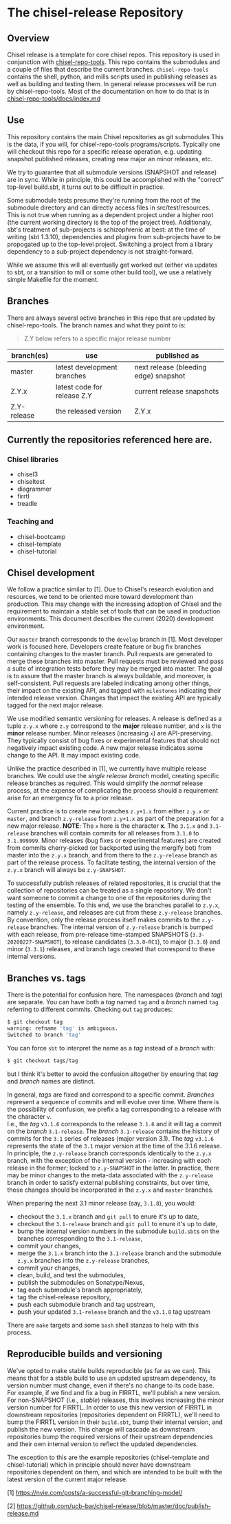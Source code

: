 # The chisel-release Repository

## Overview
Chisel release is a template for core chisel repos.
This repository is used in conjunction with [chisel-repo-tools](https://github.com/ucb-bar/chisel-repo-tools.git).
This repo contains the submodules and a couple of files that describe the current branches.
`chisel-repo-tools` contains the shell, python, and mills scripts used in publishing releases as well as building and
testing them.
In general release processes will be run by chisel-repo-tools.
Most of the documentation on how to do that is in 
[chisel-repo-tools/docs/index.md](https://github.com/ucb-bar/chisel-repo-tools/blob/dev/docs/index.md)

## Use
This repository contains the main Chisel repositories as git submodules
This is the data, if you will, for chisel-repo-tools programs/scripts.
Typically one will checkout this repo for a specific release operation,
e.g. updating snapshot published releases, creating new major an minor releases, etc.

We try to guarantee that all submodule versions (SNAPSHOT and release) are in sync.
While in principle, this could be accomplished with the "correct" top-level build.sbt, it turns out to be difficult in practice.

Some submodule tests presume they're running from the root of the submodule directory and can directly access files in src/test/resources.
This is not true when running as a dependent project under a higher root (the current working directory is the top of the project tree).
Additionaly, sbt's treatment of sub-projects is schizophrenic at best: at the time of writing (sbt 1.3.10), dependencies and plugins from sub-projects have to be propogated up to the top-level project.
Switching a project from a library dependency to a sub-project dependency is not straight-forward.

While we assume this will all eventually get worked out (either via updates to sbt, or a transition to mill or some other build tool), we use a relatively simple Makefile for the moment.

## Branches
There are always several active branches in this repo that are updated by chisel-repo-tools.
The branch names and what they point to is: 
>Z.Y below refers to a specific major release number 

| branch(es) | use | published as |
| --- | --- | --- |
| master | latest development branches | next release (bleeding edge) snapshot |
| Z.Y.x | latest code for release Z.Y | current release snapshots |
| Z.Y-release | the released version | Z.Y.x |

## Currently the repositories referenced here are.
### Chisel libraries
- chisel3
- chiseltest
- diagrammer
- firrtl
- treadle

### Teaching and
- chisel-bootcamp
- chisel-template
- chisel-tutorial

## Chisel development
We follow a practice similar to [1].
Due to Chisel's research evolution and resources, we tend to be oriented more toward development than production.
This may change with the increasing adoption of Chisel and the requirement to maintain a stable set of tools that can be used in production environments.
This document describes the current (2020) development environment.

Our `master` branch corresponds to the `develop` branch in [1].
Most developer work is focused here.
Developers create feature or bug fix branches containing changes to the master branch.
Pull requests are generated to merge these branches into master.
Pull requests must be reviewed and pass a suite of integration tests before they may be merged into master.
The goal is to assure that the master branch is always buildable, and moreover, is self-consistent.
Pull requests are labeled indicating among other things, their impact on the existing API, and tagged with `milestones` indicating their intended release version.
Changes that impact the existing API are typically tagged for the next major release.

We use modified semantic versioning for releases.
A release is defined as a tuple `z.y.x` where `z.y` correspond to the **major** release number, and `x` is the **minor** release number.
Minor releases (increasing `x`) are API-preserving.
They typically consist of bug fixes or experimental features that should not negatively impact existing code.
A new major release indicates some change to the API.
It may impact existing code.

Unlike the practice described in [1], we currently have multiple release branches.
We could use the _single release branch_ model, creating specific release branches as required.
This would simplify the _normal_ release process, at the expense of complicating the process should a requirement arise for an emergency fix to a prior release.

Current practice is to create new branches `z.y+1.x` from either `z.y.x` or `master`, and branch `z.y-release` from `z.y+1.x` as part of the preparation for a new major release.
**NOTE**: The `x` here is the character **x**.
The `3.1.x` and `3.1-release` branches will contain commits for all releases from `3.1.0` to `3.1.999999`.
Minor releases (bug fixes or experimental features) are created from commits cherry-picked (or backported using the mergify bot) from master into the `z.y.x` branch, and from there to the `z.y-release` branch as part of the release process.
To faciltate testing, the internal version of the `z.y.x` branch will always be `z.y-SNAPSHOT`.

To successfully publish releases of related repositories, it is crucial that the collection of repositories can be treated as a single repository.
We don't want someone to commit a change to one of the repositories during the testing of the ensemble.
To this end, we use the branches parallel to `z.y.x`, namely `z.y-release`, and releases are cut from these `z.y-release` branches.
By convention, only the release process itself makes commits to the `z.y-release` branches.
The internal version of `z.y-release` branch is bumped with each release, from pre-release time-stamped SNAPSHOTS (`3.3-20200227-SNAPSHOT`), to release candidates (`3.3.0-RC1`), to major (`3.3.0`) and minor (`3.3.1`) releases, and branch tags created that correspond to these internal versions.

## Branches vs. tags
There is the potential for confusion here.
The namespaces (_branch_ and _tag_) are separate.
You can have both a _tag_ named `tag` and a _branch_ named `tag` referring to different commits.
Checking out `tag` produces:
```bash
$ git checkout tag
warning: refname 'tag' is ambiguous.
Switched to branch 'tag'
```
You can force `sbt` to interpret the name as a _tag_ instead of a _branch_ with:
```bash
$ git checkout tags/tag
```
but I think it's better to avoid the confusion altogether by ensuring that _tag_ and _branch_ names are distinct.

In general, _tags_ are fixed and correspond to a specific commit.
_Branches_ represent a sequence of commits and will evolve over time.
Where there is the possibility of confusion, we prefix a tag corresponding to a release with the character `v`. \
I.e., the _tag_ `v3.1.6` corresponds to the release `3.1.6` and it will tag a commit on the _branch_ `3.1-release`.
The _branch_ `3.1-release` contains the history of commits for the `3.1` series of releases (major version 3.1).
The _tag_ `v3.1.6` represents the state of the `3.1` major version at the time of the 3.1.6 release.
In principle, the `z.y-release` branch corresponds identically to the `z.y.x` branch, with the exception of the internal version - increasing with each release in the former; locked to `z.y-SNAPSHOT` in the latter.
In practice, there may be minor changes to the meta-data associated with the `z.y-release` branch in order to satisfy external publishing constraints, but over time, these changes should be incorporated in the `z.y.x` and `master` branches.

When preparing the next 3.1 minor release (say, `3.1.8`), you would:
- checkout the `3.1.x` branch and `git pull` to enure it's up to date,
- checkout the `3.1-release` branch  and `git pull` to enure it's up to date,
- bump the internal version numbers in the submodule `build.sbt`s on the branches corresponding to the `3.1-release`,
- commit your changes,
- merge the `3.1.x` branch into the `3.1-release` branch and the submodule `z.y.x` branches into the `z.y-release` branches,
- commit your changes,
- clean, build, and test the submodules,
- publish the submodules on Sonatype/Nexus,
- tag each submodule's branch appropriately,
- tag the chisel-release repository,
- push each submodule branch and tag upstream,
- push your updated `3.1-release` branch and the `v3.1.8` tag upstream

There are `make` targets and some `bash` shell stanzas to help with this process.

## Reproducible builds and versioning
We've opted to make stable builds reproducible (as far as we can).
This means that for a stable build to use an updated upstream dependency, its version number must change, even if there's no change to its code base.
For example, if we find and fix a bug in FIRRTL, we'll publish a new version.
For non-SNAPSHOT (i.e., _stable_) releases, this involves increasing the minor version number for FIRRTL.
In order to use this new version of FIRRTL in downstream repositories (repositories dependent on FIRRTL), we'll need to bump the FIRRTL version in their `build.sbt`, bump their internal version, and publish the new version.
This change will cascade as downstream repositories bump the required versions of their upstream dependencies and their own internal version to reflect the updated dependencies.

The exception to this are the example repositories (chisel-template and chisel-tutorial) which in principle should never have downstream repositories dependent on them, and which are intended to be built with the latest version of the current major release.

[1] https://nvie.com/posts/a-successful-git-branching-model/

[2] https://github.com/ucb-bar/chisel-release/blob/master/doc/publish-release.md
